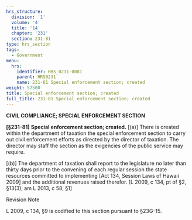 ```yaml
---
hrs_structure:
  division: '1'
  volume: '4'
  title: '14'
  chapter: '231'
  section: 231-81
type: hrs_section
tags:
  - Government
menu:
  hrs:
    identifier: HRS_0231-0081
    parent: HRS0231
    name: 231-81 Special enforcement section; created
weight: 57500
title: Special enforcement section; created
full_title: 231-81 Special enforcement section; created
---
```

**CIVIL COMPLIANCE; SPECIAL ENFORCEMENT SECTION**

**[§231-81]** **Special enforcement section; created.** [(a)] There is created within the department of taxation the special enforcement section to carry out civil enforcement efforts as directed by the director of taxation. The director may staff the section as the exigencies of the public service may require.

[(b)] The department of taxation shall report to the legislature no later than thirty days prior to the convening of each regular session the state resources committed to implementing [Act 134, Session Laws of Hawaii 2009] and the additional revenues raised therefor. [L 2009, c 134, pt of §2, §13(3); am L 2013, c 58, §1]

Revision Note

L 2009, c 134, §9 is codified to this section pursuant to §23G-15.